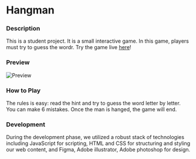 # Hangman

### Description

This is a student project. It is a small interactive game. In this game, players must try to guess the wordr.
Try the game live [here](https://gbrjo.github.io/Hangman_game/hangman/index.html)!

### Preview

![Preview](https://github.com/GBRJo/Hangman_game/assets/137959889/bcdff639-1607-43cd-9060-2195387817e1)

### How to Play

The rules is easy: read the hint and try to guess the word letter by letter. You can make 6 mistakes. Once the man is hanged, the game will end.

### Development

During the development phase, we utilized a robust stack of technologies including JavaScript for scripting, HTML and CSS for structuring and styling our web content, and Figma, Adobe illustrator, Adobe photoshop for design.
